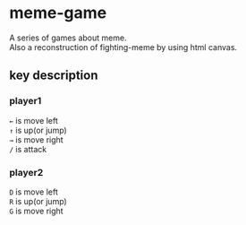 # meme-game
A series of games about meme.  
Also a reconstruction of fighting-meme by using html canvas.  
## key description
### player1
`←` is move left  
`↑` is up(or jump)  
`→` is move right  
`/` is attack  
### player2
`D` is move left  
`R` is up(or jump)  
`G` is move right  
``` is attack
